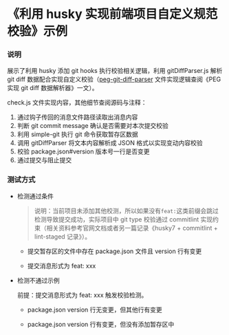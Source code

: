 # 《利用 husky 实现前端项目自定义规范校验》示例

### 说明

展示了利用 husky 添加 git hooks 执行校验相关逻辑，利用 gitDiffParser.js 解析 git diff 数据配合实现自定义校验（[peg-git-diff-parser](https://github.com/Lnncoco/peg-git-diff-parser) 文件实现逻辑查阅《PEG 实现 git diff 数据解析器》一文）。

check.js 文件实现内容，其他细节查阅源码与注释：

1. 通过钩子传回的消息文件路径读取出消息内容
2. 判断 git commit message 确认是否需要对本次提交校验
3. 利用 simple-git 执行 git 命令获取暂存区数据
4. 调用 gitDiffParser 将文本内容解析成 JSON 格式以实现变动内容校验
5. 校验 package.json#version 版本号一行是否变更
6. 通过提交与阻止提交

### 测试方式

- 检测通过条件

  > 说明：当前项目未添加其他校测，所以如果没有`feat:`这类前缀会跳过检测导致提交成功，实际项目中 git type 校验通过 commitlint 实现约束（相关资料参考官网文档或者另一篇记录《husky7 + commitlint + lint-staged 记录》）。

  - 提交暂存区的文件中存在 package.json 文件且 version 行有变更

  - 提交消息形式为 feat: xxx

- 检测不通过示例

  前提：提交消息形式为 feat: xxx 触发校验检测。

  - package.json version 行无变更，但其他行有变更

  - package.json version 行有变更，但没有添加暂存区中
